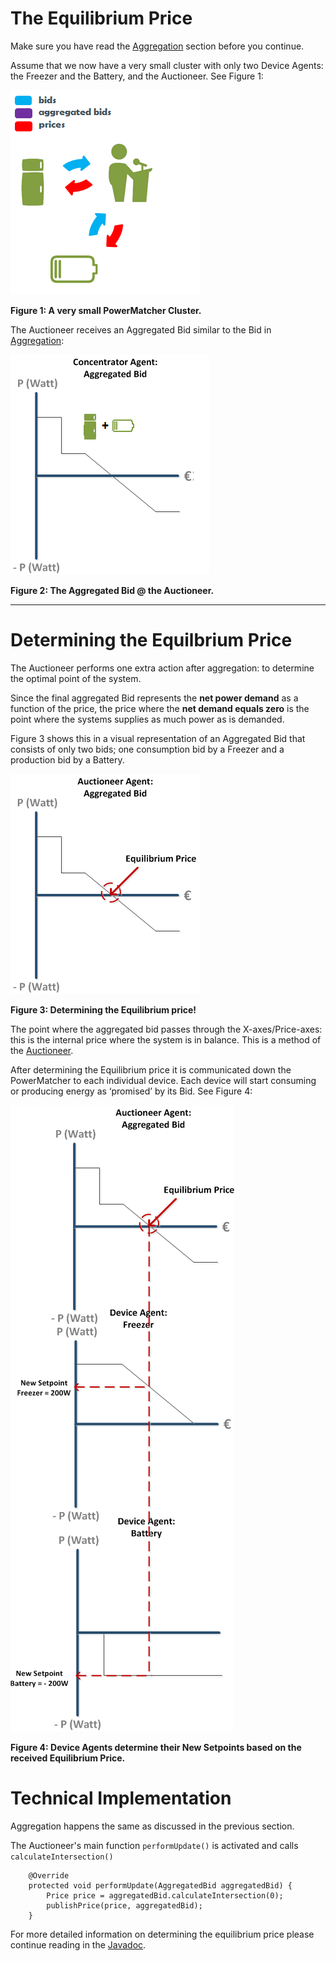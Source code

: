 # The Equilibrium Price

Make sure you have read the [Aggregation](Aggregation.md) section before you continue. 

Assume that we now have a very small cluster with only two Device Agents: the Freezer and the Battery, and the Auctioneer. See Figure 1:

![Auctioneer Equilibrium](AuctioneerEquilibrium.png)

**Figure 1: A very small PowerMatcher Cluster.**

The Auctioneer receives an Aggregated Bid similar to the Bid in [Aggregation](Aggregation.md):

![AggregatedBid](AggregatedBid1.png)

**Figure 2: The Aggregated Bid @ the Auctioneer.**

-----------------------------------------------
# Determining the Equilbrium Price

The Auctioneer performs one extra action after aggregation: to determine the optimal point of the system. 

Since the final aggregated Bid represents the **net power demand** as a function of the price, the price where the **net demand equals zero** is the point where the systems supplies as much power as is demanded.

Figure 3 shows this in a visual representation of an Aggregated Bid that consists of only two bids; one consumption bid by a Freezer and a production bid by a Battery.

![Equilibrium](Equilibrium1.png)

**Figure 3: Determining the Equilibrium price!**

The point where the aggregated bid passes through the X-axes/Price-axes: this is the internal price where the system is in balance. This is a method of the [Auctioneer](https://github.com/flexiblepower/powermatcher/blob/master/net.powermatcher.core/src/net/powermatcher/core/auctioneer/Auctioneer.java). 

After determining the Equilibrium price it is communicated down the PowerMatcher to each individual device. Each device will start consuming or producing energy as ‘promised’ by its Bid. See Figure 4:

![NewSetPoint](NewSetPoint.png)

**Figure 4: Device Agents determine their New Setpoints based on the received Equilibrium Price.**

# Technical Implementation

Aggregation happens the same as discussed in the previous section.

The Auctioneer's main function `performUpdate()` is activated and calls `calculateIntersection()`

```
    @Override
    protected void performUpdate(AggregatedBid aggregatedBid) {
        Price price = aggregatedBid.calculateIntersection(0);
        publishPrice(price, aggregatedBid);
    }

```

For more detailed information on determining the equilibrium price please continue reading in the [Javadoc](http://fan-ci.sensorlab.tno.nl/builds/powermatcher/master/LATEST/javadoc/).

